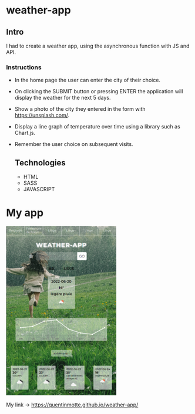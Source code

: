 # weather-app

## Intro

I had to create a weather app, using the asynchronous function with JS and API.

### Instructions

-   In the home page the user can enter the city of their choice.
-   On clicking the SUBMIT button or pressing ENTER the application will display the weather for the next 5 days.
-   Show a photo of the city they entered in the form with https://unsplash.com/.
-   Display a line graph of temperature over time using a library such as Chart.js.
-   Remember the user choice on subsequent visits.

    ## Technologies

    -   HTML
    -   SASS
    -   JAVASCRIPT

# My app

<img src="./img/screen-app.png" alt="sreen-of-the-app" width="300px">

My link -> https://quentinmotte.github.io/weather-app/
